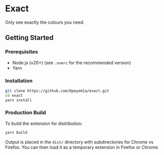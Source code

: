 # Exact
Only see exactly the colours you need.

## Getting Started

### Prerequisites

- Node.js (v20+) (see `.nvmrc` for the recommended version)
- Yarn

### Installation

```bash
git clone https://github.com/Opeyem1a/exact.git
cd exact
yarn install
```

### Production Build

To build the extension for distribution:

```bash
yarn build
```

Output is placed in the `dist/` directory with subdirectories for Chrome vs
Firefox. You can then load it as a temporary extension in Firefox or Chrome.
